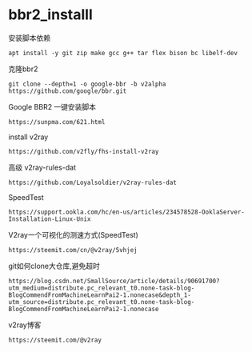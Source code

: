 # bbr2_installl

安装脚本依赖

```shell
apt install -y git zip make gcc g++ tar flex bison bc libelf-dev
```

克隆bbr2

```shell
git clone --depth=1 -o google-bbr -b v2alpha  https://github.com/google/bbr.git
```

Google BBR2 一键安装脚本

`https://sunpma.com/621.html`

install v2ray

`https://github.com/v2fly/fhs-install-v2ray`

高级 v2ray-rules-dat

`https://github.com/Loyalsoldier/v2ray-rules-dat`

SpeedTest

`https://support.ookla.com/hc/en-us/articles/234578528-OoklaServer-Installation-Linux-Unix`

V2ray一个可视化的测速方式(SpeedTest)

`https://steemit.com/cn/@v2ray/5vhjej`

git如何clone大仓库,避免超时

`https://blog.csdn.net/SmallSource/article/details/90691700?utm_medium=distribute.pc_relevant_t0.none-task-blog-BlogCommendFromMachineLearnPai2-1.nonecase&depth_1-utm_source=distribute.pc_relevant_t0.none-task-blog-BlogCommendFromMachineLearnPai2-1.nonecase`

v2ray博客

`https://steemit.com/@v2ray`


